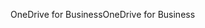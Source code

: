 <span data-ttu-id="8df21-101">OneDrive for Business</span><span class="sxs-lookup"><span data-stu-id="8df21-101">OneDrive for Business</span></span>